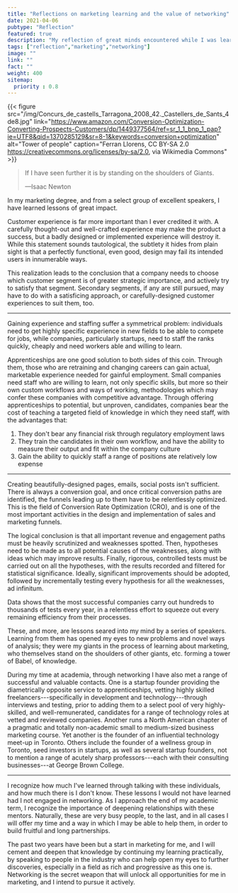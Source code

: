 ```yaml
---
title: "Reflections on marketing learning and the value of networking"
date: 2021-04-06
pubtype: "Reflection"
featured: true
description: "My reflection of great minds encountered while I was learning about marketing"
tags: ["reflection","marketing","networking"]
image: ""
link: ""
fact: ""
weight: 400
sitemap:
  priority : 0.8
---
```


{{< figure src="/img/Concurs_de_castells_Tarragona_2008_42._Castellers_de_Sants_4de8.jpg"
    link="https://www.amazon.com/Conversion-Optimization-Converting-Prospects-Customers/dp/1449377564/ref=sr_1_1_bnp_1_pap?ie=UTF8&qid=1370285129&sr=8-1&keywords=conversion+optimization"
    alt="Tower of people"
    caption="Ferran Llorens, CC BY-SA 2.0 <https://creativecommons.org/licenses/by-sa/2.0>, via Wikimedia Commons" >}}

> If I have seen further it is by standing on the shoulders of Giants.
>
> —Isaac Newton

In my marketing degree, and from a select group of excellent speakers, I have learned lessons of great impact. 

Customer experience is far more important than I ever credited it with. A carefully thought-out and well-crafted experience may make the product a success, but a badly designed or implemented experience will destroy it. While this statement sounds tautological, the subtlety it hides from plain sight is that a perfectly functional, even good, design may fail its intended users in innumerable ways. 

This realization leads to the conclusion that a company needs to choose which customer segment is of greater strategic importance, and actively try to satisfy that segment. Secondary segments, if any are still pursued, may have to do with a satisficing approach, or carefully-designed customer experiences to suit them, too.

* * *

Gaining experience and staffing suffer a symmetrical problem: individuals need to get highly specific experience in new fields to be able to compete for jobs, while companies, particularly startups, need to staff the ranks quickly, cheaply and need workers able and willing to learn. 

Apprenticeships are one good solution to both sides of this coin. Through them, those who are retraining and changing careers can gain actual, marketable experience needed for gainful employment. Small companies need staff who are willing to learn, not only specific skills, but more so their own custom workflows and ways of working, methodologies which may confer these companies with competitive advantage. Through offering apprenticeships to potential, but unproven, candidates, companies bear the cost of teaching a targeted field of knowledge in which they need staff, with the advantages that:

1. They don't bear any financial risk through regulatory employment laws
1. They train the candidates in their own workflow, and have the ability to measure their output and fit within the company culture
1. Gain the ability to quickly staff a range of positions ate relatively low expense

* * *

Creating beautifully-designed pages, emails, social posts isn't sufficient. There is always a conversion goal, and once critical conversion paths are identified, the funnels leading up to them have to be relentlessly optimized. This is the field of Conversion Rate Optimization (CRO), and is one of the most important activities in the design and implementation of sales and marketing funnels.

The logical conclusion is that all important revenue and engagement paths must be heavily scrutinized and weaknesses spotted. Then, hypotheses need to be made as to all potential causes of the weaknesses, along with ideas which may improve results. Finally, rigorous, controlled tests must be carried out on all the hypotheses, with the results recorded and filtered for statistical significance. Ideally, significant improvements should be adopted, followed by incrementally testing every hypothesis for all the weaknesses, ad infinitum.

Data shows that the most successful companies carry out hundreds to thousands of tests every year, in a relentless effort to squeeze out every remaining efficiency from their processes.

These, and more, are lessons seared into my mind by a series of speakers. Learning from them has opened my eyes to new problems and novel ways of analysis; they were my giants in the process of learning about marketing, who themselves stand on the shoulders of other giants, etc. forming a tower of Babel, of knowledge. 

During my time at academia, through networking I have also met a range of successful and valuable contacts. One is a startup founder providing the diametrically opposite service to apprenticeships, vetting highly skilled freelancers---specifically in development and technology---through interviews and testing, prior to adding them to a select pool of very highly-skilled, and well-remunerated, candidates for a range of technology roles at vetted and reviewed companies. Another runs a North American chapter of a pragmatic and totally non-academic small to medium-sized business marketing course. Yet another is the founder of an influential technology meet-up in Toronto. Others include the founder of a wellness group in Toronto, seed investors in startups, as well as several startup founders, not to mention a range of acutely sharp professors---each with their consulting businesses---at George Brown College.

* * *

I recognize how much I've learned through talking with these individuals, and how much there is I don't know. These lessons I would not have learned had I not engaged in networking. As I approach the end of my academic term, I recognize the importance of deepening relationships with these mentors. Naturally, these are very busy people, to the last, and in all cases I will offer my time and a way in which I may be able to help them, in order to build fruitful and long partnerships.

The past two years have been but a start in marketing for me, and I will cement and deepen that knowledge by continuing my learning practically, by speaking to people in the industry who can help open my eyes to further discoveries, especially in a field as rich and progressive as this one is. Networking is the secret weapon that will unlock all opportunities for me in marketing, and I intend to pursue it actively.
